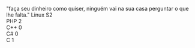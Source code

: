 "faça seu dinheiro como quiser, ninguém vai na sua casa perguntar o que lhe falta."
      Linux S2    
     PHP      2        
    C++        0                             
   C#           0                              
  C              1
                                                      